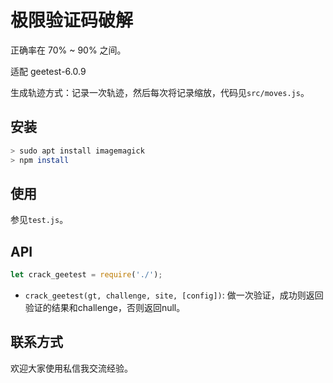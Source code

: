 # 极限验证码破解

正确率在 $70\%$ ~ $90\%$ 之间。

适配 geetest-6.0.9

生成轨迹方式：记录一次轨迹，然后每次将记录缩放，代码见`src/moves.js`。

## 安装

```sh
> sudo apt install imagemagick
> npm install
```

## 使用

参见`test.js`。

## API

```js
let crack_geetest = require('./');
```

* `crack_geetest(gt, challenge, site, [config])`: 做一次验证，成功则返回验证的结果和challenge，否则返回null。

## 联系方式

欢迎大家使用私信我交流经验。
